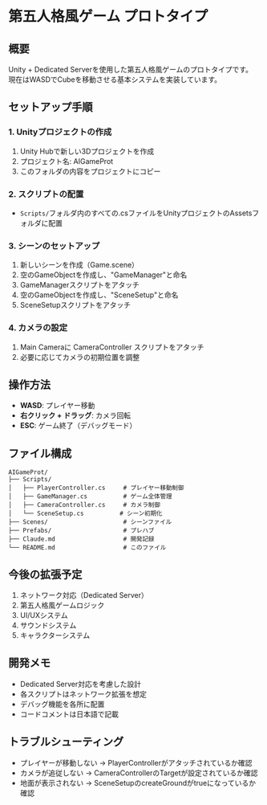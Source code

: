 # 第五人格風ゲーム プロトタイプ

## 概要
Unity + Dedicated Serverを使用した第五人格風ゲームのプロトタイプです。
現在はWASDでCubeを移動させる基本システムを実装しています。

## セットアップ手順

### 1. Unityプロジェクトの作成
1. Unity Hubで新しい3Dプロジェクトを作成
2. プロジェクト名: AIGameProt
3. このフォルダの内容をプロジェクトにコピー

### 2. スクリプトの配置
- `Scripts/`フォルダ内のすべての.csファイルをUnityプロジェクトのAssetsフォルダに配置

### 3. シーンのセットアップ
1. 新しいシーンを作成（Game.scene）
2. 空のGameObjectを作成し、"GameManager"と命名
3. GameManagerスクリプトをアタッチ
4. 空のGameObjectを作成し、"SceneSetup"と命名
5. SceneSetupスクリプトをアタッチ

### 4. カメラの設定
1. Main Cameraに CameraController スクリプトをアタッチ
2. 必要に応じてカメラの初期位置を調整

## 操作方法
- **WASD**: プレイヤー移動
- **右クリック + ドラッグ**: カメラ回転
- **ESC**: ゲーム終了（デバッグモード）

## ファイル構成
```
AIGameProt/
├── Scripts/
│   ├── PlayerController.cs     # プレイヤー移動制御
│   ├── GameManager.cs          # ゲーム全体管理
│   ├── CameraController.cs     # カメラ制御
│   └── SceneSetup.cs          # シーン初期化
├── Scenes/                     # シーンファイル
├── Prefabs/                    # プレハブ
├── Claude.md                   # 開発記録
└── README.md                   # このファイル
```

## 今後の拡張予定
1. ネットワーク対応（Dedicated Server）
2. 第五人格風ゲームロジック
3. UI/UXシステム
4. サウンドシステム
5. キャラクターシステム

## 開発メモ
- Dedicated Server対応を考慮した設計
- 各スクリプトはネットワーク拡張を想定
- デバッグ機能を各所に配置
- コードコメントは日本語で記載

## トラブルシューティング
- プレイヤーが移動しない → PlayerControllerがアタッチされているか確認
- カメラが追従しない → CameraControllerのTargetが設定されているか確認
- 地面が表示されない → SceneSetupのcreateGroundがtrueになっているか確認
